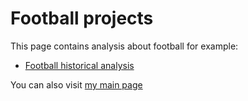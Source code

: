 # Football projects

This page contains analysis about football for example:

- [Football historical analysis](./football-analysis.html)

You can also visit [my main page](https://rgalindor.github.io/hub)
